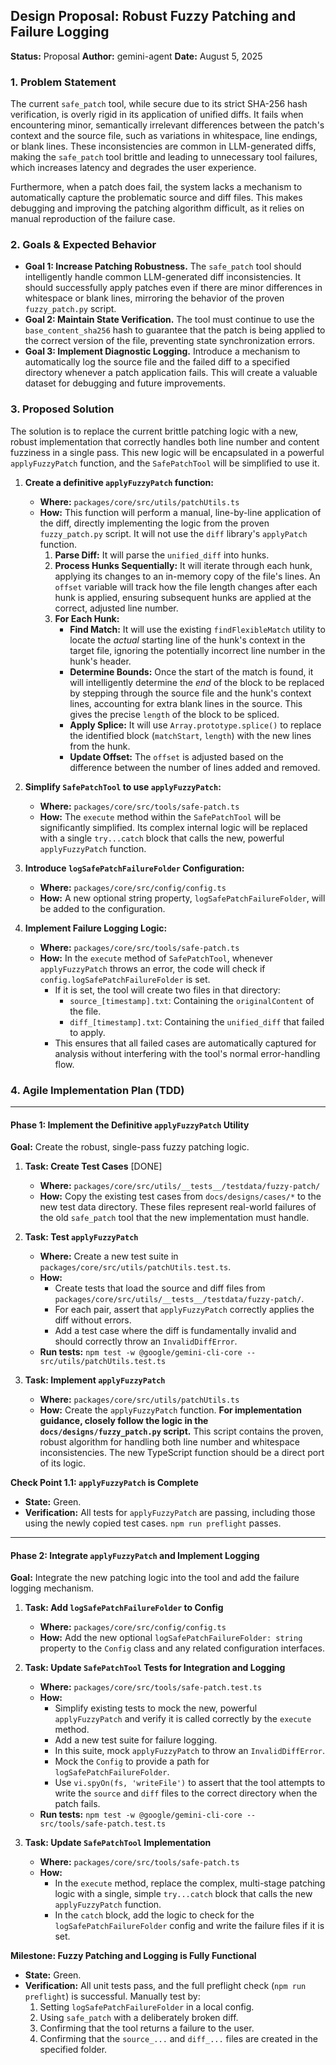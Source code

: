 ## **Design Proposal: Robust Fuzzy Patching and Failure Logging**

**Status:** Proposal
**Author:** gemini-agent
**Date:** August 5, 2025

### 1. Problem Statement

The current `safe_patch` tool, while secure due to its strict SHA-256 hash verification, is overly rigid in its application of unified diffs. It fails when encountering minor, semantically irrelevant differences between the patch's context and the source file, such as variations in whitespace, line endings, or blank lines. These inconsistencies are common in LLM-generated diffs, making the `safe_patch` tool brittle and leading to unnecessary tool failures, which increases latency and degrades the user experience.

Furthermore, when a patch does fail, the system lacks a mechanism to automatically capture the problematic source and diff files. This makes debugging and improving the patching algorithm difficult, as it relies on manual reproduction of the failure case.

### 2. Goals & Expected Behavior

*   **Goal 1: Increase Patching Robustness.** The `safe_patch` tool should intelligently handle common LLM-generated diff inconsistencies. It should successfully apply patches even if there are minor differences in whitespace or blank lines, mirroring the behavior of the proven `fuzzy_patch.py` script.
*   **Goal 2: Maintain State Verification.** The tool must continue to use the `base_content_sha256` hash to guarantee that the patch is being applied to the correct version of the file, preventing state synchronization errors.
*   **Goal 3: Implement Diagnostic Logging.** Introduce a mechanism to automatically log the source file and the failed diff to a specified directory whenever a patch application fails. This will create a valuable dataset for debugging and future improvements.

### 3. Proposed Solution

The solution is to replace the current brittle patching logic with a new, robust implementation that correctly handles both line number and content fuzziness in a single pass. This new logic will be encapsulated in a powerful `applyFuzzyPatch` function, and the `SafePatchTool` will be simplified to use it.

1.  **Create a definitive `applyFuzzyPatch` function:**
    *   **Where:** `packages/core/src/utils/patchUtils.ts`
    *   **How:** This function will perform a manual, line-by-line application of the diff, directly implementing the logic from the proven `fuzzy_patch.py` script. It will not use the `diff` library's `applyPatch` function.
        1.  **Parse Diff:** It will parse the `unified_diff` into hunks.
        2.  **Process Hunks Sequentially:** It will iterate through each hunk, applying its changes to an in-memory copy of the file's lines. An `offset` variable will track how the file length changes after each hunk is applied, ensuring subsequent hunks are applied at the correct, adjusted line number.
        3.  **For Each Hunk:**
            *   **Find Match:** It will use the existing `findFlexibleMatch` utility to locate the *actual* starting line of the hunk's context in the target file, ignoring the potentially incorrect line number in the hunk's header.
            *   **Determine Bounds:** Once the start of the match is found, it will intelligently determine the *end* of the block to be replaced by stepping through the source file and the hunk's context lines, accounting for extra blank lines in the source. This gives the precise `length` of the block to be spliced.
            *   **Apply Splice:** It will use `Array.prototype.splice()` to replace the identified block (`matchStart`, `length`) with the new lines from the hunk.
            *   **Update Offset:** The `offset` is adjusted based on the difference between the number of lines added and removed.

2.  **Simplify `SafePatchTool` to use `applyFuzzyPatch`:**
    *   **Where:** `packages/core/src/tools/safe-patch.ts`
    *   **How:** The `execute` method within the `SafePatchTool` will be significantly simplified. Its complex internal logic will be replaced with a single `try...catch` block that calls the new, powerful `applyFuzzyPatch` function.

3.  **Introduce `logSafePatchFailureFolder` Configuration:**
    *   **Where:** `packages/core/src/config/config.ts`
    *   **How:** A new optional string property, `logSafePatchFailureFolder`, will be added to the configuration.

4.  **Implement Failure Logging Logic:**
    *   **Where:** `packages/core/src/tools/safe-patch.ts`
    *   **How:** In the `execute` method of `SafePatchTool`, whenever `applyFuzzyPatch` throws an error, the code will check if `config.logSafePatchFailureFolder` is set.
        *   If it is set, the tool will create two files in that directory:
            *   `source_[timestamp].txt`: Containing the `originalContent` of the file.
            *   `diff_[timestamp].txt`: Containing the `unified_diff` that failed to apply.
        *   This ensures that all failed cases are automatically captured for analysis without interfering with the tool's normal error-handling flow.

### 4. Agile Implementation Plan (TDD)

---

#### **Phase 1: Implement the Definitive `applyFuzzyPatch` Utility**

**Goal:** Create the robust, single-pass fuzzy patching logic.

1.  **Task: Create Test Cases** [DONE]
    *   **Where:** `packages/core/src/utils/__tests__/testdata/fuzzy-patch/`
    *   **How:** Copy the existing test cases from `docs/designs/cases/*` to the new test data directory. These files represent real-world failures of the old `safe_patch` tool that the new implementation must handle.

2.  **Task: Test `applyFuzzyPatch`**
    *   **Where:** Create a new test suite in `packages/core/src/utils/patchUtils.test.ts`.
    *   **How:**
        *   Create tests that load the source and diff files from `packages/core/src/utils/__tests__/testdata/fuzzy-patch/`.
        *   For each pair, assert that `applyFuzzyPatch` correctly applies the diff without errors.
        *   Add a test case where the diff is fundamentally invalid and should correctly throw an `InvalidDiffError`.
    *   **Run tests:** `npm test -w @google/gemini-cli-core -- src/utils/patchUtils.test.ts`

3.  **Task: Implement `applyFuzzyPatch`**
    *   **Where:** `packages/core/src/utils/patchUtils.ts`
    *   **How:** Create the `applyFuzzyPatch` function. **For implementation guidance, closely follow the logic in the `docs/designs/fuzzy_patch.py` script.** This script contains the proven, robust algorithm for handling both line number and whitespace inconsistencies. The new TypeScript function should be a direct port of its logic.

**Check Point 1.1: `applyFuzzyPatch` is Complete**
*   **State:** Green.
*   **Verification:** All tests for `applyFuzzyPatch` are passing, including those using the newly copied test cases. `npm run preflight` passes.

---

#### **Phase 2: Integrate `applyFuzzyPatch` and Implement Logging**

**Goal:** Integrate the new patching logic into the tool and add the failure logging mechanism.

1.  **Task: Add `logSafePatchFailureFolder` to Config**
    *   **Where:** `packages/core/src/config/config.ts`
    *   **How:** Add the new optional `logSafePatchFailureFolder: string` property to the `Config` class and any related configuration interfaces.

2.  **Task: Update `SafePatchTool` Tests for Integration and Logging**
    *   **Where:** `packages/core/src/tools/safe-patch.test.ts`
    *   **How:**
        *   Simplify existing tests to mock the new, powerful `applyFuzzyPatch` and verify it is called correctly by the `execute` method.
        *   Add a new test suite for failure logging.
        *   In this suite, mock `applyFuzzyPatch` to throw an `InvalidDiffError`.
        *   Mock the `Config` to provide a path for `logSafePatchFailureFolder`.
        *   Use `vi.spyOn(fs, 'writeFile')` to assert that the tool attempts to write the `source` and `diff` files to the correct directory when the patch fails.
    *   **Run tests:** `npm test -w @google/gemini-cli-core -- src/tools/safe-patch.test.ts`

3.  **Task: Update `SafePatchTool` Implementation**
    *   **Where:** `packages/core/src/tools/safe-patch.ts`
    *   **How:**
        *   In the `execute` method, replace the complex, multi-stage patching logic with a single, simple `try...catch` block that calls the new `applyFuzzyPatch` function.
        *   In the `catch` block, add the logic to check for the `logSafePatchFailureFolder` config and write the failure files if it is set.

**Milestone: Fuzzy Patching and Logging is Fully Functional**
*   **State:** Green.
*   **Verification:** All unit tests pass, and the full preflight check (`npm run preflight`) is successful. Manually test by:
    1.  Setting `logSafePatchFailureFolder` in a local config.
    2.  Using `safe_patch` with a deliberately broken diff.
    3.  Confirming that the tool returns a failure to the user.
    4.  Confirming that the `source_...` and `diff_...` files are created in the specified folder.
